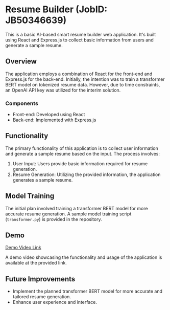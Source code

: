 <!DOCTYPE html>
<html>
<head>
  
</head>
<body>

  <h1>Resume Builder (JobID: JB50346639)</h1>
  <p>This is a basic AI-based smart resume builder web application. It's built using React and Express.js to collect basic information from users and generate a sample resume.</p>

  <h2>Overview</h2>
  <p>The application employs a combination of React for the front-end and Express.js for the back-end. Initially, the intention was to train a transformer BERT model on tokenized resume data. However, due to time constraints, an OpenAI API key was utilized for the interim solution.</p>

  <h3>Components</h3>
  <ul>
    <li>Front-end: Developed using React</li>
    <li>Back-end: Implemented with Express.js</li>
  </ul>

  <h2>Functionality</h2>
  <p>The primary functionality of this application is to collect user information and generate a sample resume based on the input. The process involves:</p>
  <ol>
    <li>User Input: Users provide basic information required for resume generation.</li>
    <li>Resume Generation: Utilizing the provided information, the application generates a sample resume.</li>
  </ol>

  <h2>Model Training</h2>
  <p>The initial plan involved training a transformer BERT model for more accurate resume generation. A sample model training script (<code>transformer.py</code>) is provided in the repository.</p>

  <h2>Demo</h2>
  <p><a href="https://drive.google.com/file/d/1J_4DFS9vS0QtME7GAHe7kxsD_KzP1Uuw/view?usp=sharing">Demo Video Link</a></p>
  <p>A demo video showcasing the functionality and usage of the application is available at the provided link.</p>

  <h2>Future Improvements</h2>
  <ul>
    <li>Implement the planned transformer BERT model for more accurate and tailored resume generation.</li>
    <li>Enhance user experience and interface.</li>
  </ul>

</body>
</html>
